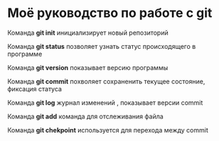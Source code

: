 # Моё руководство по работе с git
Команда **git init** инициализирует новый репозиторий

Команда **git status** позволяет узнать статус происходящего в программе 

Команда **git version** показывает версию программы 

Команда **git commit** похволяет сохраненить текущее состояние, фиксация статуса 

Команда **git log** журнал изменений , показывает версии commit 

Команда **git add**  команда для отслеживания файла 

Команда **git chekpoint** используется для перехода между commit 
